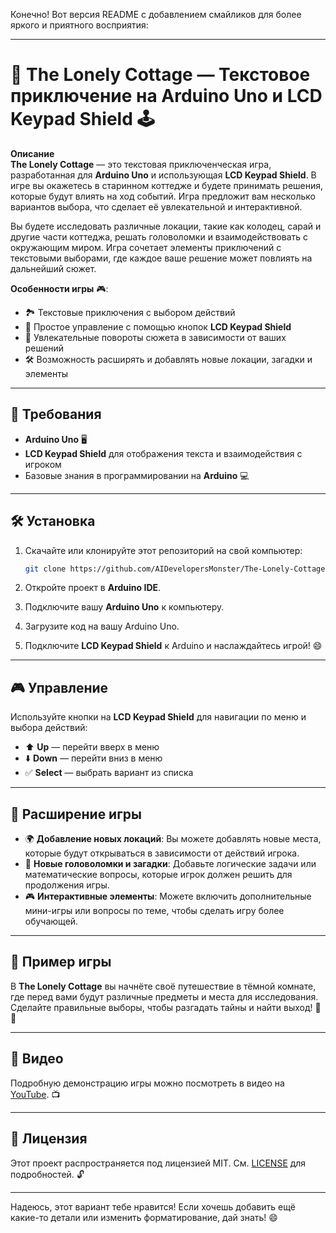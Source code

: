 Конечно! Вот версия README с добавлением смайликов для более яркого и приятного восприятия:

---

# 🌲 **The Lonely Cottage** — Текстовое приключение на Arduino Uno и LCD Keypad Shield 🕹️

**Описание**  
**The Lonely Cottage** — это текстовая приключенческая игра, разработанная для **Arduino Uno** и использующая **LCD Keypad Shield**. В игре вы окажетесь в старинном коттедже и будете принимать решения, которые будут влиять на ход событий. Игра предложит вам несколько вариантов выбора, что сделает её увлекательной и интерактивной.

Вы будете исследовать различные локации, такие как колодец, сарай и другие части коттеджа, решать головоломки и взаимодействовать с окружающим миром. Игра сочетает элементы приключений с текстовыми выборами, где каждое ваше решение может повлиять на дальнейший сюжет.

**Особенности игры** 🎮:
- 🏞️ Текстовые приключения с выбором действий
- 🔘 Простое управление с помощью кнопок **LCD Keypad Shield**
- 🧩 Увлекательные повороты сюжета в зависимости от ваших решений
- 🛠️ Возможность расширять и добавлять новые локации, загадки и элементы

---

## 🚀 Требования

- **Arduino Uno** 🖥️
- **LCD Keypad Shield** для отображения текста и взаимодействия с игроком
- Базовые знания в программировании на **Arduino** 💻

---

## 🛠️ Установка

1. Скачайте или клонируйте этот репозиторий на свой компьютер:
   ```bash
   git clone https://github.com/AIDevelopersMonster/The-Lonely-Cottage.git
   ```

2. Откройте проект в **Arduino IDE**.

3. Подключите вашу **Arduino Uno** к компьютеру.

4. Загрузите код на вашу Arduino Uno.

5. Подключите **LCD Keypad Shield** к Arduino и наслаждайтесь игрой! 😄

---

## 🎮 Управление

Используйте кнопки на **LCD Keypad Shield** для навигации по меню и выбора действий:
- ⬆️ **Up** — перейти вверх в меню
- ⬇️ **Down** — перейти вниз в меню
- ✅ **Select** — выбрать вариант из списка

---

## 🧩 Расширение игры

- 🌍 **Добавление новых локаций**: Вы можете добавлять новые места, которые будут открываться в зависимости от действий игрока.
- 🧠 **Новые головоломки и загадки**: Добавьте логические задачи или математические вопросы, которые игрок должен решить для продолжения игры.
- 🎮 **Интерактивные элементы**: Можете включить дополнительные мини-игры или вопросы по теме, чтобы сделать игру более обучающей.

---

## 📖 Пример игры

В **The Lonely Cottage** вы начнёте своё путешествие в тёмной комнате, где перед вами будут различные предметы и места для исследования. Сделайте правильные выборы, чтобы разгадать тайны и найти выход! 🚪✨

---

## 🎥 Видео

Подробную демонстрацию игры можно посмотреть в видео на [YouTube](https://youtube.com/shorts/IWosmja9FYc). 📺

---

## 📜 Лицензия

Этот проект распространяется под лицензией MIT. См. [LICENSE](LICENSE) для подробностей. 🔓

---

Надеюсь, этот вариант тебе нравится! Если хочешь добавить ещё какие-то детали или изменить форматирование, дай знать! 😄
